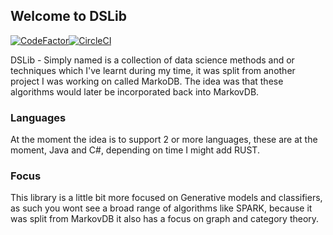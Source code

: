 ## Welcome to DSLib
[![CodeFactor](https://www.codefactor.io/repository/github/myrddian/dslib/badge/master)](https://www.codefactor.io/repository/github/myrddian/dslib/overview/master)[![CircleCI](https://circleci.com/gh/myrddian/DSlib.svg?style=svg)](https://circleci.com/gh/myrddian/DSlib)

DSLib - Simply named is a collection of data science methods and or techniques which I've learnt during my time, 
it was split from another project I was working on called MarkoDB. The idea was that these algorithms would
later be incorporated back into MarkovDB.

### Languages

At the moment the idea is to support 2 or more languages, these are at the moment, Java and C#, depending on time I might
add RUST.

### Focus

This library is a little bit more focused on Generative models and classifiers, as such you wont see a broad
range of algorithms like SPARK, because it was split from MarkovDB it also has a focus on graph and category theory.

